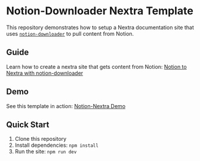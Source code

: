 # Notion-Downloader Nextra Template

This repository demonstrates how to setup a Nextra documentation site that uses [`notion-downloader`](https://github.com/FranciscoMoretti/notion-downloader) to pull content from Notion.

## Guide 

Learn how to create a nextra site that gets content from Notion:
[Notion to Nextra with notion-downloader](https://downloader.franciscomoretti.com/docs/guide/nextra)


## Demo

See this template in action: [Notion-Nextra Demo](https://notion-nextra.vercel.app/)


## Quick Start

1. Clone this repository
2. Install dependencies: `npm install`
3. Run the site: `npm run dev`
